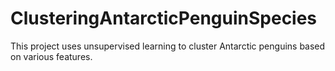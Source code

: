 # ClusteringAntarcticPenguinSpecies
This project uses unsupervised learning to cluster Antarctic penguins based on various features.
